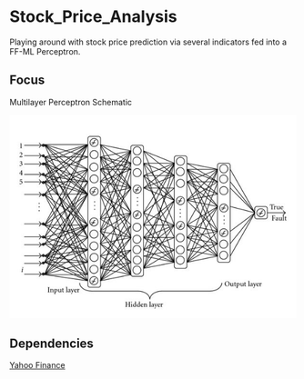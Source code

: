 # Stock_Price_Analysis
Playing around with stock price prediction via several indicators fed into a FF-ML Perceptron.

## Focus

Multilayer Perceptron Schematic

![Alt text](https://github.com/bfaure/Stock_Price_Analysis/blob/master/resources/mlp.jpg)

## Dependencies

[Yahoo Finance](https://pypi.python.org/pypi/yahoo-finance)
